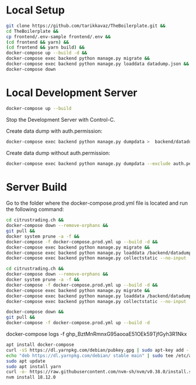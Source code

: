 # Local Setup
```bash
git clone https://github.com/tarikkavaz/TheBoilerplate.git &&
cd TheBoilerplate &&
cp frontend/.env-sample frontend/.env &&
(cd frontend && yarn) &&
(cd frontend && yarn build) &&
docker-compose up --build -d &&
docker-compose exec backend python manage.py migrate &&
docker-compose exec backend python manage.py loaddata datadump.json &&
docker-compose down
```

# Local Development Server
```bash
docker-compose up --build
```
Stop the Development Server with Control-C.

Create data dump with auth.permission:
```bash
docker-compose exec backend python manage.py dumpdata >  backend/datadump.json
```
Create data dump without auth.permission:
```bash
docker-compose exec backend python manage.py dumpdata --exclude auth.permission >  backend/datadump.json
```

# Server Build

Go to the folder where the docker-compose.prod.yml file is located and run the following command:

```bash
cd citrustrading.ch &&
docker-compose down --remove-orphans &&
git pull &&
docker system prune -a -f &&
docker-compose -f docker-compose.prod.yml up --build -d &&
docker-compose exec backend python manage.py migrate &&
docker-compose exec backend python manage.py loaddata /backend/datadump.json &&
docker-compose exec backend python manage.py collectstatic --no-input
```

```bash
cd citrustrading.ch &&
docker-compose down --remove-orphans &&
docker system prune -a -f &&
docker-compose -f docker-compose.prod.yml up --build -d &&
docker-compose exec backend python manage.py migrate &&
docker-compose exec backend python manage.py loaddata /backend/datadump.json &&
docker-compose exec backend python manage.py collectstatic --no-input
```

```bash
docker-compose down &&
git pull &&
docker-compose -f docker-compose.prod.yml up --build -d
```


docker-compose logs -f
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


```bash
apt install docker-compose
curl -sS https://dl.yarnpkg.com/debian/pubkey.gpg | sudo apt-key add -
echo "deb https://dl.yarnpkg.com/debian/ stable main" | sudo tee /etc/apt/sources.list.d/yarn.list
sudo apt update
sudo apt install yarn
curl -o- https://raw.githubusercontent.com/nvm-sh/nvm/v0.38.0/install.sh | bash
nvm install 18.12.0
```
